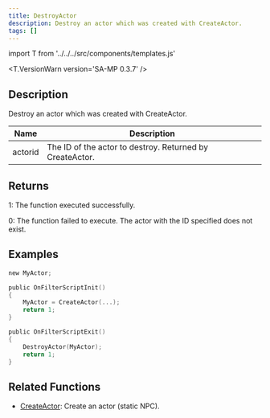 ```yaml
---
title: DestroyActor
description: Destroy an actor which was created with CreateActor.
tags: []
---
```


import T from '../../../src/components/templates.js'

<T.VersionWarn version='SA-MP 0.3.7' />

## Description

Destroy an actor which was created with CreateActor.

| Name    | Description                                              |
| ------- | -------------------------------------------------------- |
| actorid | The ID of the actor to destroy. Returned by CreateActor. |

## Returns

1: The function executed successfully.

0: The function failed to execute. The actor with the ID specified does not exist.

## Examples

```c
new MyActor;

public OnFilterScriptInit()
{
    MyActor = CreateActor(...);
    return 1;
}

public OnFilterScriptExit()
{
    DestroyActor(MyActor);
    return 1;
}
```

## Related Functions

- [CreateActor](CreateActor.md): Create an actor (static NPC).
